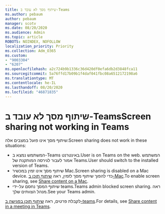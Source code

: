 ```yaml
---
title: שיתוף מסך לא עובד ב-Teams
ms.author: pebaum
author: pebaum
manager: scotv
ms.date: 08/20/2020
ms.audience: Admin
ms.topic: article
ROBOTS: NOINDEX, NOFOLLOW
localization_priority: Priority
ms.collection: Adm_O365
ms.custom:
- "9003304"
- "6207"
ms.openlocfilehash: a2c724b9b1336c36d420df0efa6db2d3848fca11
ms.sourcegitcommit: 5a76ffd17b09b1f4daf041fbc08a6512172198a6
ms.translationtype: MT
ms.contentlocale: he-IL
ms.lasthandoff: 08/20/2020
ms.locfileid: "46871835"
---
```

# <a name="screen-sharing-not-working-in-teams"></a><span data-ttu-id="7c643-102">שיתוף מסך לא עובד ב-Teams</span><span class="sxs-lookup"><span data-stu-id="7c643-102">Screen sharing not working in Teams</span></span>

<span data-ttu-id="7c643-103">שיתוף מסך אינו פועל במצבים אלה:</span><span class="sxs-lookup"><span data-stu-id="7c643-103">Screen sharing does not work in these situations:</span></span>

- <span data-ttu-id="7c643-104">המשתמש נמצא ב-Teams באינטרנט.</span><span class="sxs-lookup"><span data-stu-id="7c643-104">User is on Teams on the web.</span></span> <span data-ttu-id="7c643-105">המשתמש אמור לעבור לגירסה המותקנת של Teams.</span><span class="sxs-lookup"><span data-stu-id="7c643-105">User should switch to the installed version of Teams.</span></span>
- <span data-ttu-id="7c643-106">שיתוף מסך אינו זמין במכשיר Mac.</span><span class="sxs-lookup"><span data-stu-id="7c643-106">Screen sharing is disabled on a Mac device.</span></span> <span data-ttu-id="7c643-107">כדי להפוך שיתוף מסך לזמין, ראה [שיתוף תוכן ב-Mac](https://support.microsoft.com/office/share-content-in-a-meeting-in-teams-fcc2bf59-aecd-4481-8f99-ce55dd836ce8#bkmk_sharecontentonmac).</span><span class="sxs-lookup"><span data-stu-id="7c643-107">To enable screen sharing, see [Share content on a Mac](https://support.microsoft.com/office/share-content-in-a-meeting-in-teams-fcc2bf59-aecd-4481-8f99-ce55dd836ce8#bkmk_sharecontentonmac).</span></span>
- <span data-ttu-id="7c643-108">שיתוף המסך נחסם על-ידי teams.</span><span class="sxs-lookup"><span data-stu-id="7c643-108">Teams admin blocked screen sharing.</span></span> <span data-ttu-id="7c643-109">ראה מנהל הצוותים שלך.</span><span class="sxs-lookup"><span data-stu-id="7c643-109">See your Teams admin.</span></span>  
    
<span data-ttu-id="7c643-110">לקבלת פרטים, ראה [שיתוף תוכן בפגישה ב-teams](https://support.microsoft.com/office/share-content-in-a-meeting-in-teams-fcc2bf59-aecd-4481-8f99-ce55dd836ce8).</span><span class="sxs-lookup"><span data-stu-id="7c643-110">For details, see [Share content in a meeting in Teams](https://support.microsoft.com/office/share-content-in-a-meeting-in-teams-fcc2bf59-aecd-4481-8f99-ce55dd836ce8).</span></span>